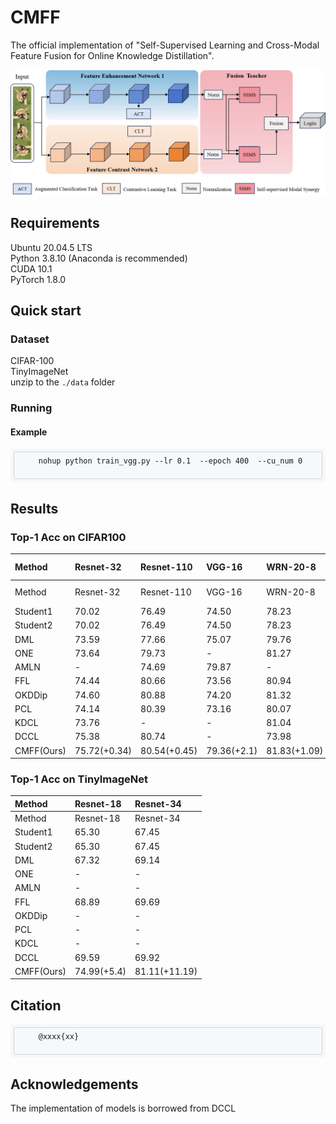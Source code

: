 # CMFF
The official implementation of "Self-Supervised Learning and Cross-Modal Feature Fusion for Online Knowledge Distillation".  <br>

![image](https://github.com/Coralmss/CMFF/blob/main/method.png) <br>

## Requirements
Ubuntu 20.04.5 LTS  <br>
Python 3.8.10 (Anaconda is recommended)  <br>
CUDA 10.1  <br>
PyTorch 1.8.0  <br>


## Quick start
### Dataset
CIFAR-100  <br>
TinyImageNet <br>
unzip to the <code>./data</code> folder<br>
### Running
#### Example
<div style="position: relative; padding: 5px; background-color: #f6f8fa; border-radius: 3px;">
  <pre style="margin: 0; padding: 5px; background-color: #f6f8fa; border: 1px solid #d1d5da; border-radius: 3px;">
    <code>nohup python train_vgg.py --lr 0.1  --epoch 400  --cu_num 0 </code>
  </pre>
  <button onclick="copyCode()" style="position: absolute; right: 5px; top: 5px; background: none; border: none; cursor: pointer;">
  </button>
</div>


    
## Results 
### Top-1 Acc on CIFAR100

| Method   | Resnet-32 | Resnet-110 | VGG-16 |WRN-20-8 |DenseNet-40-12 |WRN-16-2|WRN-40-2|  
|:--- |:---|:---|:---|:---|:---|:---|:---|
|      Method         | Resnet-32        | Resnet-110      | VGG-16           | WRN-20-8        | DenseNet-40-12   | Resnet-32       | Resnet-56        |
| Student1           | 70.02            | 76.49           | 74.50            | 78.23           | 71.02            | 72.56           | 74.49            |
| Student2           | 70.02            | 76.49           | 74.50            | 78.23           | 71.02            | 72.56           | 74.49            |
| DML          | 73.59            | 77.66           | 75.07            | 79.76           | 73.05            | 71.69           | 73.25            |
| ONE           | 73.64            | 79.73           | -                | 81.27           | 71.27            | 71.53           | 72.03            |
| AMLN           | -                | 74.69           | 79.87            | -               | -                | 74.65           | 75.29            |
| FFL         | 74.44            | 80.66           | 73.56            | 80.94           | 71.31            | 72.94           | 73.77            |
| OKDDip             | 74.60            | 80.88           | 74.20            | 81.32           | 72.01            | 75.24           | 75.01            |
| PCL             | 74.14            | 80.39           | 73.16            | 80.07           | 70.89            | 74.51           | 75.08            |
| KDCL              | 73.76            | -               | -                | 81.04           | -                | 74.82           | 75.43            |
| DCCL       | 75.38            | 80.74           | -                | 73.98           | 71.27            | 74.87           | 76.31            |
| CMFF(Ours)  | 75.72(+0.34)     | 80.54(+0.45)    | 79.36(+2.1)      | 81.83(+1.09)    | 74.52(+0.54)     | 75.22(+0.35)    | 77.09(+0.78)     |


### Top-1 Acc on TinyImageNet



|    Method      | Resnet-18        | Resnet-34       | 
|:--- |:---|:---|
|    Method      | Resnet-18        | Resnet-34       | 
| Student1  | 65.30            | 67.45           | 
| Student2  | 65.30            | 67.45           | 
| DML | 67.32            | 69.14           | 
| ONE | -                | -               | 
| AMLN | -               | -               |        
| FFL | 68.89            | 69.69           | 
| OKDDip | -             | -               | 
| PCL | -                | -               | 
| KDCL | -               | -               | 
| DCCL | 69.59           | 69.92           | 
| CMFF(Ours)| 74.99(+5.4)     | 81.11(+11.19)   | 


## Citation
<div style="position: relative; padding: 5px; background-color: #f6f8fa; border-radius: 3px;">
  <pre style="margin: 0; padding: 5px; background-color: #f6f8fa; border: 1px solid #d1d5da; border-radius: 3px;">
    <code>@xxxx{xx}</code>
  </pre>
  <button onclick="copyCode()" style="position: absolute; right: 5px; top: 5px; background: none; border: none; cursor: pointer;">
  </button>
</div>


## Acknowledgements
The implementation of models is borrowed from DCCL

